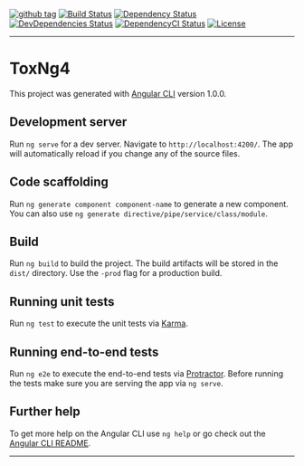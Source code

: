 [![github tag][github-tag-image]][github-tag-url]
[![Build Status][travis-image]][travis-url]
[![Dependency Status][david-image]][david-url]
[![DevDependencies Status][david-dev-image]][david-dev-url]
[![DependencyCI Status][dependencyci-image]][dependencyci-url]
[![License][license-image]][license-url]

***

# ToxNg4

This project was generated with [Angular CLI](https://github.com/angular/angular-cli) version 1.0.0.

## Development server

Run `ng serve` for a dev server. Navigate to `http://localhost:4200/`. The app will automatically reload if you change any of the source files.

## Code scaffolding

Run `ng generate component component-name` to generate a new component. You can also use `ng generate directive/pipe/service/class/module`.

## Build

Run `ng build` to build the project. The build artifacts will be stored in the `dist/` directory. Use the `-prod` flag for a production build.

## Running unit tests

Run `ng test` to execute the unit tests via [Karma](https://karma-runner.github.io).

## Running end-to-end tests

Run `ng e2e` to execute the end-to-end tests via [Protractor](http://www.protractortest.org/).
Before running the tests make sure you are serving the app via `ng serve`.

## Further help

To get more help on the Angular CLI use `ng help` or go check out the [Angular CLI README](https://github.com/angular/angular-cli/blob/master/README.md).

***

[github-tag-image]: https://img.shields.io/github/tag/dasrick/tox-ng4.svg?style=flat-square
[github-tag-url]: https://github.com/dasrick/tox-ng4

[travis-image]: https://img.shields.io/travis/dasrick/tox-ng4.svg?style=flat-square
[travis-url]: https://travis-ci.org/dasrick/tox-ng4

[david-image]: https://img.shields.io/david/dasrick/tox-ng4.svg?style=flat-square
[david-url]: https://david-dm.org/dasrick/tox-ng4
[david-dev-image]: https://img.shields.io/david/dev/dasrick/tox-ng4.svg?style=flat-square
[david-dev-url]: https://david-dm.org/dasrick/tox-ng4?type=dev

[dependencyci-image]: https://dependencyci.com/github/dasrick/tox-ng4/badge
[dependencyci-url]: https://dependencyci.com/github/dasrick/tox-ng4

[david-optional-image]: https://img.shields.io/david/optional/dasrick/tox-ng4.svg?style=flat-square
[david-peer-image]: https://img.shields.io/david/peer/dasrick/tox-ng4.svg?style=flat-square

[license-image]: https://img.shields.io/github/license/dasrick/tox-ng4.svg?style=flat-square
[license-url]: https://github.com/dasrick/tox-ng4/blob/master/LICENSE

